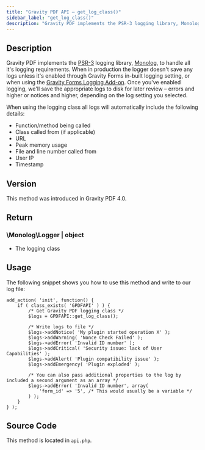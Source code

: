```yaml
---
title: "Gravity PDF API – get_log_class()"
sidebar_label: "get_log_class()"
description: "Gravity PDF implements the PSR-3 logging library, Monolog, to handle all it's logging requirements. Use this method to access the log class."
---
```


## Description

Gravity PDF implements the [PSR-3](https://github.com/php-fig/fig-standards/blob/master/accepted/PSR-3-logger-interface.md) logging library, [Monolog](https://github.com/Seldaek/monolog), to handle all it's logging requirements. When in production the logger doesn't save any logs unless it's enabled through Gravity Forms in-built logging setting, or when using the [Gravity Forms Logging Add-on](https://docs.gravityforms.com/logging-add-on/). Once you've enabled logging, we'll save the appropriate logs to disk for later review – errors and higher or notices and higher, depending on the log setting you selected.

When using the logging class all logs will automatically include the following details:

-   Function/method being called
-   Class called from (if applicable)
-   URL
-   Peak memory usage
-   File and line number called from
-   User IP
-   Timestamp

## Version

This method was introduced in Gravity PDF 4.0.

## Return

### \\Monolog\\Logger \| object
* The logging class

## Usage

The following snippet shows you how to use this method and write to our log file:

```
add_action( 'init', function() {
    if ( class_exists( 'GPDFAPI' ) ) {
        /* Get Gravity PDF logging class */
        $logs = GPDFAPI::get_log_class();

        /* Write logs to file */
        $logs->addNotice( 'My plugin started operation X' );
        $logs->addWarning( 'Nonce Check Failed' );
        $logs->addError( 'Invalid ID number' );
        $logs->addCritical( 'Security issue: lack of User Capabilities' );
        $logs->addAlert( 'Plugin compatibility issue' );
        $logs->addEmergency( 'Plugin exploded' );

        /* You can also pass additional properties to the log by included a second argument as an array */
        $logs->addError( 'Invalid ID number', array(
            'form_id' => '5', /* This would usually be a variable */
        ) );
    }
} );
```

## Source Code

This method is located in `api.php`.
